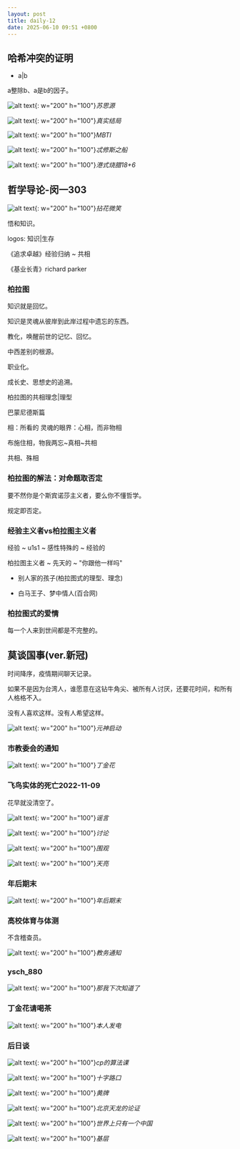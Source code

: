 ```yaml
---
layout: post
title: daily-12
date: 2025-06-10 09:51 +0800
---
```


## 哈希冲突的证明

- a|b 

a整除b、a是b的因子。

![alt text](/assets/2025-06/c98b21525f87eaf1ead139f743f22ee.jpg){: w="200" h="100"}_苏思源_

![alt text](/assets/2025-06/214576e5061481b8b5d6c0592c974ab.jpg){: w="200" h="100"}_真实结局_

![alt text](/assets/2025-06/9ad74f605b40ae9227d88b05bed17d8.png){: w="200" h="100"}_MBTI_

![alt text](/assets/2025-06/7a3baa3919f9e96c0ec2a1b5b8cb2db.jpg){: w="200" h="100"}_忒修斯之船_

![alt text](/assets/2025-06/f0b3d3a91d084cca5a236a5aff48346.jpg){: w="200" h="100"}_港式烧腊18+6_

## 哲学导论-闵一303

![alt text](/assets/2025-06/image-2.png){: w="200" h="100"}_拈花微笑_

悟和知识。

logos: 知识|生存

《追求卓越》经验归纳 ~ 共相

《基业长青》richard parker

### 柏拉图

知识就是回忆。

知识是灵魂从彼岸到此岸过程中遗忘的东西。

教化，唤醒前世的记忆、回忆。

中西差别的根源。

职业化。

成长史、思想史的追溯。

柏拉图的共相理念|理型

巴蒙尼德斯篇

相：所看的
灵魂的眼界：心相，而非物相

布施住相，物我两忘~真相~共相

共相、殊相

### 柏拉图的解法：对命题取否定

要不然你是个斯宾诺莎主义者，要么你不懂哲学。

规定即否定。

### 经验主义者vs柏拉图主义者

经验 ~ u1s1 ~ 感性特殊的 ~ 经验的

柏拉图主义者 ~ 先天的 ~ "你跟他一样吗"


- 别人家的孩子(柏拉图式的理型、理念)

- 白马王子、梦中情人(百合网)

### 柏拉图式的爱情

每一个人来到世间都是不完整的。

## 莫谈国事(ver.新冠)

时间降序，疫情期间聊天记录。

如果不是因为台湾人，谁愿意在这钻牛角尖、被所有人讨厌，还要花时间，和所有人格格不入。

没有人喜欢这样。没有人希望这样。

![alt text](/assets/2025-06/181660b40d080b32ff8048801d9ec209.jpg){: w="200" h="100"}_元神启动_

### 市教委会的通知

![alt text](/assets/2025-06/e094e4836ff8d08814987873f3a1efe.png){: w="200" h="100"}_丁金花_

### 飞鸟实体的死亡2022-11-09

花早就没清空了。

![alt text](/assets/2025-06/4bdbc6593113b69fd2c63942e892b74.png){: w="200" h="100"}_谣言_

![alt text](/assets/2025-06/ba633eb7268f5b9bdf4a45d33ba6a61.jpg){: w="200" h="100"}_讨论_

![alt text](/assets/2025-06/91d073153bb4f1989756cdc3088d544.jpg){: w="200" h="100"}_围观_

![alt text](/assets/2025-06/105e7ae3c0278b136dd7452c46ce265.jpg){: w="200" h="100"}_天亮_

### 年后期末

![alt text](/assets/2025-06/3ecbf53bf0609f55e0bf26cf7b56a20.jpg){: w="200" h="100"}_年后期末_

### 高校体育与体测

不含稽查员。

![alt text](/assets/2025-06/52c610ef5d89ee5052da171ce355a9c.jpg){: w="200" h="100"}_教务通知_

### ysch_880

![alt text](/assets/2025-06/d0219f72c07f1274c75cf03ff511cc3.jpg){: w="200" h="100"}_那我下次知道了_

### 丁金花请喝茶

![alt text](/assets/2025-06/cac9cc8d69037fcd70b613683bf8ff5.jpg){: w="200" h="100"}_本人发电_

### 后日谈

![alt text](/assets/2025-06/fcd015d6b3f64838fb5ce008241cf24.jpg){: w="200" h="100"}_cp的算法课_

![alt text](/assets/2025-06/af05d63c37c9a2c08b2c4e5b0cf976d.png){: w="200" h="100"}_十字路口_

![alt text](/assets/2025-06/538a668fe8001df84a84bb65b67212c.jpg){: w="200" h="100"}_黄牌_

![alt text](/assets/2025-06/2afe7b78440f1a7061408479831b1fe.jpg){: w="200" h="100"}_北京天龙的论证_

![alt text](/assets/2025-06/f87c0be19e0ee04041502956616ffc0.jpg){: w="200" h="100"}_世界上只有一个中国_

![alt text](/assets/2025-06/e3c051f2e849ec3d7f49fabecd99e87.jpg){: w="200" h="100"}_基层_
